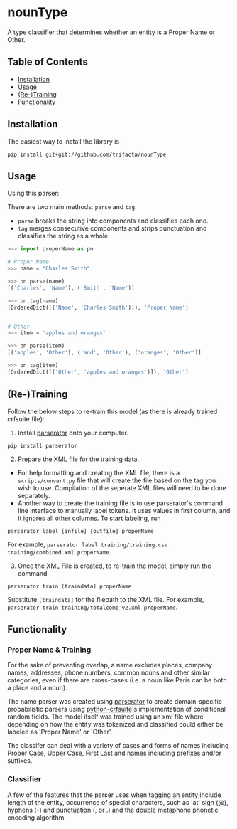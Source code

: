 nounType
=========

A type classifier that determines whether an entity is a Proper Name or Other.


Table of Contents
-----------------

* [Installation](#installation)
* [Usage](#usage)
* [(Re-)Training](#training)
* [Functionality](#functionality)

<a name="installation"></a> Installation
-----------------

The easiest way to install the library is
```
pip install git+git://github.com/trifacta/nounType
```

<a name="usage"></a> Usage
-----------------

Using this parser:

There are two main methods: `parse` and `tag`. 

* `parse` breaks the string into components and classifies each one.
* `tag` merges consecutive components and strips punctuation and classifies the string as a whole.

```Python
>>> import properName as pn

# Proper Name
>>> name = "Charles Smith"

>>> pn.parse(name)
[('Charles', 'Name'), ('Smith', 'Name')]

>>> pn.tag(name)
(OrderedDict([('Name', 'Charles Smith')]), 'Proper Name')


# Other
>>> item = 'apples and oranges'

>>> pn.parse(item)
[('apples', 'Other'), ('and', 'Other'), ('oranges', 'Other')]

>>> pn.tag(item)
(OrderedDict([('Other', 'apples and oranges')]), 'Other')
```

<a name="training"></a> (Re-)Training
-----------------
Follow the below steps to re-train this model (as there is already trained crfsuite file):

1. Install [parserator](https://github.com/datamade/parserator) onto your computer.
```
pip install parserator
```
2. Prepare the XML file for the training data. 

* For help formatting and creating the XML file, there is a `scripts/convert.py` file that will create the file based on the tag you wish to use. Compilation of the seperate XML files will need to be done separately.
* Another way to create the training file is to use parserator's command line interface to manually label tokens. It uses values in first column, and it ignores all other columns. To start labeling, run 
```
parserator label [infile] [outfile] properName
``` 
For example, ```parserator label training/training.csv training/combined.xml properName```.

3. Once the XML File is created, to re-train the model, simply run the command 
```
parserator train [traindata] properName
```
Substitute `[traindata]` for the filepath to the XML file. For example, ` parserator train training/totalcomb_v2.xml properName`.


<a name="functionality"></a> Functionality
-----------------
### Proper Name & Training
For the sake of preventing overlap, a name excludes places, company names, addresses, phone numbers, common nouns and other similar categories, even if there are cross-cases (i.e. a noun like Paris can be both a place and a noun).

The name parser was created using [parserator](https://github.com/datamade/parserator) to create domain-specific probabilistic parsers using [python-crfsuite](https://github.com/scrapinghub/python-crfsuite)'s implementation of conditional random fields. The model itself was trained using an xml file where depending on how the entity was tokenized and classified could either be labeled as 'Proper Name' or 'Other'.

The classifer can deal with a variety of cases and forms of names including Proper Case, Upper Case, First Last and names including prefixes and/or suffixes.

### Classifier
A few of the features that the parser uses when tagging an entity include length of the entity, occurrence of special characters, such as 'at' sign (@), hyphens (-)  and punctuation (, or .) and the double [metaphone](https://en.wikipedia.org/wiki/Metaphone) phonetic encoding algorithm.
